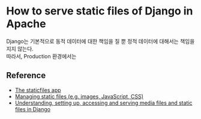 # How to serve static files of Django in Apache

Django는 기본적으로 동적 데이터에 대한 책임을 질 뿐 정적 데이터에 대해서는 책임을 지지 않는다.  
따라서, Production 환경에서는 

## Reference

* [The staticfiles app](https://docs.djangoproject.com/en/1.11/ref/contrib/staticfiles/#module-django.contrib.staticfiles)
* [Managing static files (e.g. images, JavaScript, CSS)](https://docs.djangoproject.com/en/1.11/howto/static-files/)
* [Understanding, setting up, accessing and serving media files and static files in Django](https://timmyomahony.com/blog/static-vs-media-and-root-vs-path-in-django/)